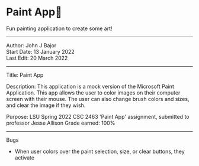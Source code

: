 # Paint App🎨
Fun painting application to create some art!

---

Author: John J Bajor
<br/>
Start Date: 13 January 2022
<br/>
Last Edit: 20 March 2022
<br/>

---

Title: Paint App

Description: This application is a mock version of the Microsoft Paint Application. This app allows the 
user to color images on their computer screen with their mouse. The user can also change brush colors 
and sizes, and clear the image if they wish.

Purpose: LSU Spring 2022 CSC 2463 'Paint App' assignment, submitted to professor Jesse Allison
Grade earned: 100%

---

Bugs
<br/>
* When user colors over the paint selection, size, or clear buttons, they activate
